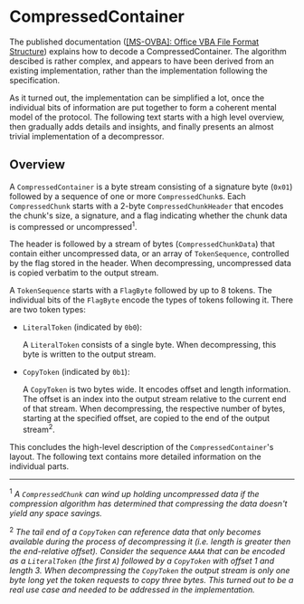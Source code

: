 # CompressedContainer

The published documentation ([\[MS-OVBA\]: Office VBA File Format Structure](https://docs.microsoft.com/en-us/openspecs/office_file_formats/ms-ovba/575462ba-bf67-4190-9fac-c275523c75fc)) explains how to decode a CompressedContainer. The algorithm descibed is rather complex, and appears to have been derived from an existing implementation, rather than the implementation following the specification.

As it turned out, the implementation can be simplified a lot, once the individual bits of information are put together to form a coherent mental model of the protocol. The following text starts with a high level overview, then gradually adds details and insights, and finally presents an almost trivial implementation of a decompressor.

## Overview

A `CompressedContainer` is a byte stream consisting of a signature byte (`0x01`) followed by a sequence of one or more `CompressedChunk`s. Each `CompressedChunk` starts with a 2-byte `CompressedChunkHeader` that encodes the chunk's size, a signature, and a flag indicating whether the chunk data is compressed or uncompressed<sup>1</sup>.

The header is followed by a stream of bytes (`CompressedChunkData`) that contain either uncompressed data, or an array of `TokenSequence`, controlled by the flag stored in the header. When decompressing, uncompressed data is copied verbatim to the output stream.

A `TokenSequence` starts with a `FlagByte` followed by up to 8 tokens. The individual bits of the `FlagByte` encode the types of tokens following it. There are two token types:

* `LiteralToken` (indicated by `0b0`):

  A `LiteralToken` consists of a single byte. When decompressing, this byte is written to the output stream.
* `CopyToken` (indicated by `0b1`):

  A `CopyToken` is two bytes wide. It encodes offset and length information. The offset is an index into the output stream relative to the current end of that stream. When decompressing, the respective number of bytes, starting at the specified offset, are copied to the end of the output stream<sup>2</sup>.

This concludes the high-level description of the `CompressedContainer`'s layout. The following text contains more detailed information on the individual parts.

---

<sup>1</sup> *A `CompressedChunk` can wind up holding uncompressed data if the compression algorithm has determined that compressing the data doesn't yield any space savings.*

<sup>2</sup> *The tail end of a `CopyToken` can reference data that only becomes available during the process of decompressing it (i.e. length is greater then the end-relative offset). Consider the sequence `AAAA` that can be encoded as a `LiteralToken` (the first `A`) followed by a `CopyToken` with offset 1 and length 3. When decompressing the `CopyToken` the output stream is only one byte long yet the token requests to copy three bytes. This turned out to be a real use case and needed to be addressed in the implementation.*